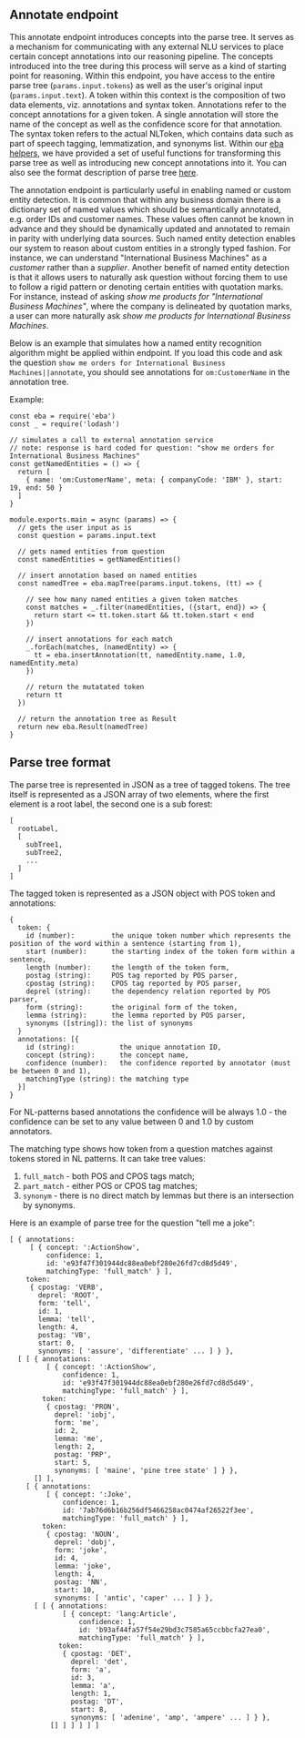## Annotate endpoint

This annotate endpoint introduces concepts into the parse tree. It serves as a mechanism for communicating with any external NLU services to place certain concept annotations into our reasoning pipeline. The concepts introduced into the tree during this process will serve as a kind of starting point for reasoning. Within this endpoint, you have access to the entire parse tree (`params.input.tokens`) as well as the user's original input (`params.input.text`). A token within this context is the composition of two data elements, viz. annotations and syntax token. Annotations refer to the concept annotations for a given token. A single annotation will store the name of the concept as well as the confidence score for that annotation. The syntax token refers to the actual NLToken, which contains data such as part of speech tagging, lemmatization, and synonyms list. Within our [eba helpers](../NodeHelpers.md), we have provided a set of useful functions for transforming this parse tree as well as introducing new concept annotations into it. You can also see the format description of parse tree [here](#parse-tree-format).

The annotation endpoint is particularly useful in enabling named or custom entity detection. It is common that within any business domain there is a dictionary set of named values which should be semantically annotated, e.g. order IDs and customer names. These values often cannot be known in advance and they should be dynamically updated and annotated to remain in parity with underlying data sources. Such named entity detection enables our system to reason about custom entities in a strongly typed fashion. For instance, we can understand "International Business Machines" as a _customer_ rather than a _supplier_. Another benefit of named entity detection is that it allows users to naturally ask question without forcing them to use to follow a rigid pattern or denoting certain entities with quotation marks. For instance, instead of asking _show me products for "International Business Machines"_, where the company is delineated by quotation marks, a user can more naturally ask _show me products for International Business Machines_. 

Below is an example that simulates how a named entity recognition algorithm might be applied within endpoint. If you load this code and ask the question `show me orders for International Business Machines||annotate`, you should see annotations for `om:CustomerName` in the annotation tree. 

Example:

```
const eba = require('eba')
const _ = require('lodash')

// simulates a call to external annotation service
// note: response is hard coded for question: "show me orders for International Business Machines"
const getNamedEntities = () => {
  return [
    { name: 'om:CustomerName', meta: { companyCode: 'IBM' }, start: 19, end: 50 }
  ]
}

module.exports.main = async (params) => {
  // gets the user input as is
  const question = params.input.text
  
  // gets named entities from question
  const namedEntities = getNamedEntities()
  
  // insert annotation based on named entities
  const namedTree = eba.mapTree(params.input.tokens, (tt) => {
    
    // see how many named entities a given token matches
    const matches = _.filter(namedEntities, ({start, end}) => {
      return start <= tt.token.start && tt.token.start < end
    })
    
    // insert annotations for each match
    _.forEach(matches, (namedEntity) => {
      tt = eba.insertAnnotation(tt, namedEntity.name, 1.0, namedEntity.meta)
    })

    // return the mutatated token
    return tt
  })
  
  // return the annotation tree as Result
  return new eba.Result(namedTree)
}
```

## Parse tree format

The parse tree is represented in JSON as a tree of tagged tokens. The tree itself is represented as a JSON array of two elements, where the first element is a root label, the second one is a sub forest:
```
[
  rootLabel,
  [
    subTree1,
    subTree2,
    ...
  ]
]
```

The tagged token is represented as a JSON object with POS token and annotations:
```
{
  token: {
    id (number):         the unique token number which represents the position of the word within a sentence (starting from 1),
    start (number):      the starting index of the token form within a sentence,
    length (number):     the length of the token form,
    postag (string):     POS tag reported by POS parser,
    cpostag (string):    CPOS tag reported by POS parser,
    deprel (string):     the dependency relation reported by POS parser,
    form (string):       the original form of the token,
    lemma (string):      the lemma reported by POS parser,
    synonyms ([string]): the list of synonyms
  }
  annotations: [{
    id (string):           the unique annotation ID,
    concept (string):      the concept name,
    confidence (number):   the confidence reported by annotator (must be between 0 and 1),
    matchingType (string): the matching type
  }]
}
```

For NL-patterns based annotations the confidence will be always 1.0 - the confidence can be set to any value between 0 and 1.0 by custom annotators.

The matching type shows how token from a question matches against tokens stored in NL patterns. It can take tree values:
1. `full_match` - both POS and CPOS tags match;
2. `part_match` - either POS or CPOS tag matches;
3. `synonym` - there is no direct match by lemmas but there is an intersection by synonyms.

Here is an example of parse tree for the question "tell me a joke":

```
[ { annotations:
     [ { concept: ':ActionShow',
         confidence: 1,
         id: 'e93f47f301944dc88ea0ebf280e26fd7cd8d5d49',
         matchingType: 'full_match' } ],
    token:
     { cpostag: 'VERB',
       deprel: 'ROOT',
       form: 'tell',
       id: 1,
       lemma: 'tell',
       length: 4,
       postag: 'VB',
       start: 0,
       synonyms: [ 'assure', 'differentiate' ... ] } },
  [ [ { annotations:
         [ { concept: ':ActionShow',
             confidence: 1,
             id: 'e93f47f301944dc88ea0ebf280e26fd7cd8d5d49',
             matchingType: 'full_match' } ],
        token:
         { cpostag: 'PRON',
           deprel: 'iobj',
           form: 'me',
           id: 2,
           lemma: 'me',
           length: 2,
           postag: 'PRP',
           start: 5,
           synonyms: [ 'maine', 'pine tree state' ] } },
      [] ],
    [ { annotations:
         [ { concept: ':Joke',
             confidence: 1,
             id: '7ab76d6b16b256df5466258ac0474af26522f3ee',
             matchingType: 'full_match' } ],
        token:
         { cpostag: 'NOUN',
           deprel: 'dobj',
           form: 'joke',
           id: 4,
           lemma: 'joke',
           length: 4,
           postag: 'NN',
           start: 10,
           synonyms: [ 'antic', 'caper' ... ] } },
      [ [ { annotations:
             [ { concept: 'lang:Article',
                 confidence: 1,
                 id: 'b93af44fa57f54e29bd3c7585a65ccbbcfa27ea0',
                 matchingType: 'full_match' } ],
            token:
             { cpostag: 'DET',
               deprel: 'det',
               form: 'a',
               id: 3,
               lemma: 'a',
               length: 1,
               postag: 'DT',
               start: 8,
               synonyms: [ 'adenine', 'amp', 'ampere' ... ] } },
          [] ] ] ] ] ]
```
